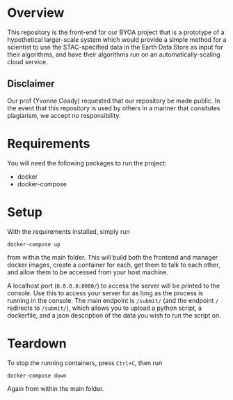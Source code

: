 
# Overview

This repository is the front-end for our BYOA project that is a prototype of a hypothetical larger-scale system which would provide a simple method for a scientist to use the STAC-specified data in the Earth Data Store as input for their algorithms, and have their algorithms run on an automatically-scaling cloud service.

## Disclaimer

Our prof (Yvonne Coady) requested that our repository be made public. In the event that this repository is used by others in a manner that consitutes plagiarism, we accept no responsibility.

# Requirements

You will need the following packages to run the project: 

* docker
* docker-compose

# Setup

With the requirements installed, simply run 

```
docker-compose up
```

from within the main folder. This will build both the frontend and manager docker images, create a container for each, get them to talk to each other, and allow them to be accessed from your host machine.

A localhost port (`0.0.0.0:8000/`) to access the server will be printed to the console. Use this to access your server for as long as the process is running in the console. The main endpoint is `/submit/` (and the endpoint `/` redirects to `/submit/`), which allows you to upload a python script, a dockerfile, and a json description of the data you wish to run the script on.

# Teardown

To stop the running containers, press `Ctrl+C`, then run

```
docker-compose down
```

Again from within the main folder.
